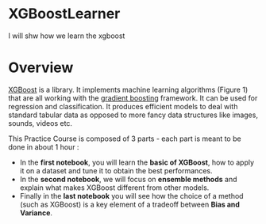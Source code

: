 # XGBoostLearner

I will shw how we learn the xgboost

# Overview

[XGBoost](https://xgboost.readthedocs.io/en/latest/) is a library. 
It implements machine learning algorithms (Figure 1) that are all working with the [gradient boosting](https://en.wikipedia.org/wiki/Gradient_boosting) framework. It can be used for regression and classification. 
It produces efficient models to deal with standard tabular data as opposed to more fancy data structures like images, sounds, videos etc.

This Practice Course is composed of 3 parts - each part is meant to be done in about 1 hour :
* In the **first notebook**, you will learn the **basic of XGBoost**, how to apply it on a dataset and tune it to obtain the best performances.
* In the **second notebook**, we will focus on **ensemble methods** and explain what makes XGBoost different from other models.
* Finally in the **last notebook** you will see how the choice of a method (such as XGBoost) is a key element of a tradeoff between **Bias and Variance**. 
